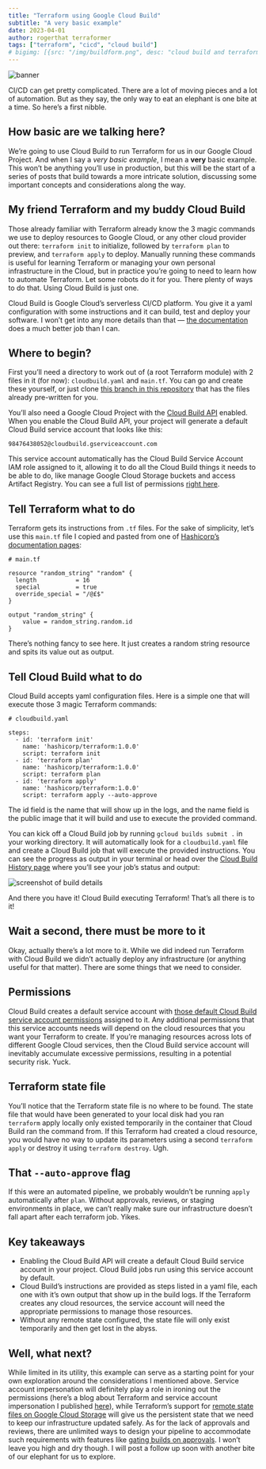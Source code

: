 ```yaml
---
title: "Terraform using Google Cloud Build"
subtitle: "A very basic example"
date: 2023-04-01
author: rogerthat terraformer
tags: ["terraform", "cicd", "cloud build"]
# bigimg: [{src: "/img/buildform.png", desc: "cloud build and terraform"}]
---
```


![banner](/img/buildform.png)

CI/CD can get pretty complicated. There are a lot of moving pieces and a lot of automation. But as they say, the only way to eat an elephant is one bite at a time. So here’s a first nibble.
<!--more-->

## How basic are we talking here?

We’re going to use Cloud Build to run Terraform for us in our Google Cloud Project. And when I say a *very basic example*, I mean a **very** basic example. This won’t be anything you’ll use in production, but this will be the start of a series of posts that build towards a more intricate solution, discussing some important concepts and considerations along the way.

## My friend Terraform and my buddy Cloud Build

Those already familiar with Terraform already know the 3 magic commands we use to deploy resources to Google Cloud, or any other cloud provider out there: `terraform init` to initialize, followed by `terraform plan` to preview, and `terraform apply` to deploy. Manually running these commands is useful for learning Terraform or managing your own personal infrastructure in the Cloud, but in practice you’re going to need to learn how to automate Terraform. Let some robots do it for you. There plenty of ways to do that. Using Cloud Build is just one.

Cloud Build is Google Cloud’s serverless CI/CD platform. You give it a yaml configuration with some instructions and it can build, test and deploy your software. I won’t get into any more details than that — [the documentation](https://cloud.google.com/build/docs) does a much better job than I can.

## Where to begin?

First you’ll need a directory to work out of (a root Terraform module) with 2 files in it (for now): `cloudbuild.yaml` and `main.tf`. You can go and create these yourself, or just clone [this branch in this repository](https://github.com/rogerthatdev/cloud-build-terraform/tree/v1) that has the files already pre-written for you.

You’ll also need a Google Cloud Project with the [Cloud Build API](https://console.cloud.google.com/apis/library/cloudbuild.googleapis.com) enabled. When you enable the Cloud Build API, your project will generate a default Cloud Build service account that looks like this:

`98476438052@cloudbuild.gserviceaccount.com`

This service account automatically has the Cloud Build Service Account IAM role assigned to it, allowing it to do all the Cloud Build things it needs to be able to do, like manage Google Cloud Storage buckets and access Artifact Registry. You can see a full list of permissions [right here](https://cloud.google.com/build/docs/cloud-build-service-account#default_permissions_of_service_account).

## Tell Terraform what to do

Terraform gets its instructions from `.tf` files. For the sake of simplicity, let’s use this `main.tf` file I copied and pasted from one of [Hashicorp’s documentation pages](https://registry.terraform.io/providers/hashicorp/random/latest/docs/resources/string):

```
# main.tf 

resource "random_string" "random" {
  length           = 16
  special          = true
  override_special = "/@£$"
}

output "random_string" {
    value = random_string.random.id
}
```

There’s nothing fancy to see here. It just creates a random string resource and spits its value out as output.

## Tell Cloud Build what to do

Cloud Build accepts yaml configuration files. Here is a simple one that will execute those 3 magic Terraform commands:

```
# cloudbuild.yaml

steps:
  - id: 'terraform init'
    name: 'hashicorp/terraform:1.0.0'
    script: terraform init
  - id: 'terraform plan'
    name: 'hashicorp/terraform:1.0.0'
    script: terraform plan
  - id: 'terraform apply'
    name: 'hashicorp/terraform:1.0.0'
    script: terraform apply --auto-approve
```

The id field is the name that will show up in the logs, and the name field is the public image that it will build and use to execute the provided command.

You can kick off a Cloud Build job by running `gcloud builds submit .` in your working directory. It will automatically look for a `cloudbuild.yaml` file and create a Cloud Build job that will execute the provided instructions. You can see the progress as output in your terminal or head over the [Cloud Build History page](https://console.cloud.google.com/cloud-build/builds) where you’ll see your job’s status and output:

![screenshot of build details](/img/builddetails.png)

And there you have it! Cloud Build executing Terraform! That’s all there is to it!

## Wait a second, there must be more to it

Okay, actually there’s a lot more to it. While we did indeed run Terraform with Cloud Build we didn’t actually deploy any infrastructure (or anything useful for that matter). There are some things that we need to consider.

## Permissions

Cloud Build creates a default service account with [those default Cloud Build service account permissions](https://cloud.google.com/build/docs/cloud-build-service-account#default_permissions_of_service_account) assigned to it. Any additional permissions that this service accounts needs will depend on the cloud resources that you want your Terraform to create. If you’re managing resources across lots of different Google Cloud services, then the Cloud Build service account will inevitably accumulate excessive permissions, resulting in a potential security risk. Yuck.

## Terraform state file

You’ll notice that the Terraform state file is no where to be found. The state file that would have been generated to your local disk had you ran `terraform` apply locally only existed temporarily in the container that Cloud Build ran the command from. If this Terraform had created a cloud resource, you would have no way to update its parameters using a second `terraform apply` or destroy it using `terraform destroy`. Ugh.

## That `--auto-approve` flag

If this were an automated pipeline, we probably wouldn’t be running `apply` automatically after `plan`. Without approvals, reviews, or staging environments in place, we can’t really make sure our infrastructure doesn’t fall apart after each terraform job. Yikes.

## Key takeaways

- Enabling the Cloud Build API will create a default Cloud Build service account in your project. Cloud Build jobs run using this service account by default.
- Cloud Build’s instructions are provided as steps listed in a yaml file, each one with it’s own output that show up in the build logs. If the Terraform creates any cloud resources, the service account will need the appropriate permissions to manage those resources.
- Without any remote state configured, the state file will only exist temporarily and then get lost in the abyss.

## Well, what next?

While limited in its utility, this example can serve as a starting point for your own exploration around the considerations I mentioned above. Service account impersonation will definitely play a role in ironing out the permissions (here’s a blog about Terraform and service account impersonation I published [here](https://cloud.google.com/blog/topics/developers-practitioners/using-google-cloud-service-account-impersonation-your-terraform-code)), while Terraform’s support for [remote state files on Google Cloud Storage](https://developer.hashicorp.com/terraform/language/settings/backends/gcs) will give us the persistent state that we need to keep our infrastructure updated safely. As for the lack of approvals and reviews, there are unlimited ways to design your pipeline to accommodate such requirements with features like [gating builds on approvals](https://cloud.google.com/build/docs/securing-builds/gate-builds-on-approval). I won’t leave you high and dry though. I will post a follow up soon with another bite of our elephant for us to explore.